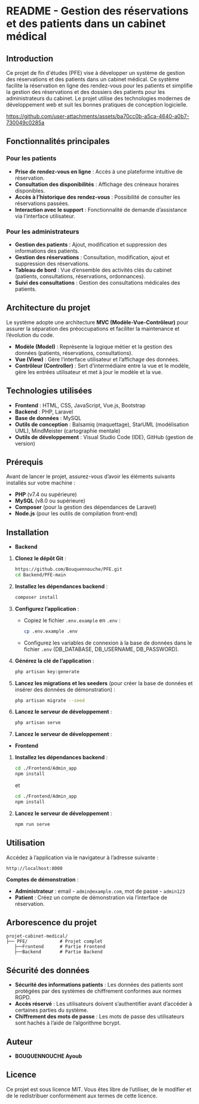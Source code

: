 # README - Gestion des réservations et des patients dans un cabinet médical

## Introduction
Ce projet de fin d'études (PFE) vise à développer un système de gestion des réservations et des patients dans un cabinet médical. Ce système facilite la réservation en ligne des rendez-vous pour les patients et simplifie la gestion des réservations et des dossiers des patients pour les administrateurs du cabinet. Le projet utilise des technologies modernes de développement web et suit les bonnes pratiques de conception logicielle.

https://github.com/user-attachments/assets/ba70cc0b-a5ca-4640-a0b7-730049c0285a


## Fonctionnalités principales

### Pour les patients
- **Prise de rendez-vous en ligne** : Accès à une plateforme intuitive de réservation.
- **Consultation des disponibilités** : Affichage des créneaux horaires disponibles.
- **Accès à l’historique des rendez-vous** : Possibilité de consulter les réservations passées.
- **Interaction avec le support** : Fonctionnalité de demande d’assistance via l’interface utilisateur.

### Pour les administrateurs
- **Gestion des patients** : Ajout, modification et suppression des informations des patients.
- **Gestion des réservations** : Consultation, modification, ajout et suppression des réservations.
- **Tableau de bord** : Vue d’ensemble des activités clés du cabinet (patients, consultations, réservations, ordonnances).
- **Suivi des consultations** : Gestion des consultations médicales des patients.

## Architecture du projet
Le système adopte une architecture **MVC (Modèle-Vue-Contrôleur)** pour assurer la séparation des préoccupations et faciliter la maintenance et l’évolution du code.

- **Modèle (Model)** : Représente la logique métier et la gestion des données (patients, réservations, consultations).
- **Vue (View)** : Gère l’interface utilisateur et l’affichage des données.
- **Contrôleur (Controller)** : Sert d’intermédiaire entre la vue et le modèle, gère les entrées utilisateur et met à jour le modèle et la vue.

## Technologies utilisées
- **Frontend** : HTML, CSS, JavaScript, Vue.js, Bootstrap
- **Backend** : PHP, Laravel
- **Base de données** : MySQL
- **Outils de conception** : Balsamiq (maquettage), StarUML (modélisation UML), MindMeister (cartographie mentale)
- **Outils de développement** : Visual Studio Code (IDE), GitHub (gestion de version)

## Prérequis
Avant de lancer le projet, assurez-vous d’avoir les éléments suivants installés sur votre machine :
- **PHP** (v7.4 ou supérieure)
- **MySQL** (v8.0 ou supérieure)
- **Composer** (pour la gestion des dépendances de Laravel)
- **Node.js** (pour les outils de compilation front-end)

## Installation

- **Backend**

1. **Clonez le dépôt Git** :
   ```bash
   https://github.com/Bouquennouche/PFE.git
   cd Backend/PFE-main
   ```

2. **Installez les dépendances backend** :
   ```bash
   composer install
   ```

3. **Configurez l’application** :
   - Copiez le fichier `.env.example` en `.env` :
     ```bash
     cp .env.example .env
     ```
   - Configurez les variables de connexion à la base de données dans le fichier `.env` (DB_DATABASE, DB_USERNAME, DB_PASSWORD).

4. **Générez la clé de l’application** :
   ```bash
   php artisan key:generate
   ```

5. **Lancez les migrations et les seeders** (pour créer la base de données et insérer des données de démonstration) :
   ```bash
   php artisan migrate --seed
   ```

6. **Lancez le serveur de développement** :
   ```bash
   php artisan serve
   ```
6. **Lancez le serveur de développement** :

- **Frontend**

1. **Installez les dépendances backend** :
    ```bash
   cd ./Frontend/Admin_app
   npm install
   ```
   et

   ```bash
   cd ./Frontend/Admin_app
   npm install
   ```
6. **Lancez le serveur de développement** :
   ```bash
   npm run serve
   ```


## Utilisation
Accédez à l’application via le navigateur à l’adresse suivante :
```
http://localhost:8000
```

**Comptes de démonstration** :
- **Administrateur** : email - `admin@example.com`, mot de passe - `admin123`
- **Patient** : Créez un compte de démonstration via l’interface de réservation.

## Arborescence du projet
```
projet-cabinet-medical/
├── PFE/            # Projet complet
   ├──Frontend      # Partie Frontend
   ├──Backend       # Partie Backend
```

## Sécurité des données
- **Sécurité des informations patients** : Les données des patients sont protégées par des systèmes de chiffrement conformes aux normes RGPD.
- **Accès réservé** : Les utilisateurs doivent s’authentifier avant d’accéder à certaines parties du système.
- **Chiffrement des mots de passe** : Les mots de passe des utilisateurs sont hachés à l’aide de l’algorithme bcrypt.

## Auteur
- **BOUQUENNOUCHE Ayoub**


## Licence
Ce projet est sous licence MIT. Vous êtes libre de l’utiliser, de le modifier et de le redistribuer conformément aux termes de cette licence.

